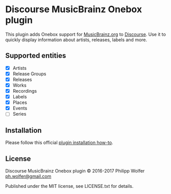# Discourse MusicBrainz Onebox plugin

This plugin adds Onebox support for [MusicBrainz.org](https://musicbrainz.org) to [Discourse](https://www.discourse.org/).
Use it to quickly display information about artists, releases, labels and more.

## Supported entities

- [x] Artists
- [x] Release Groups
- [x] Releases
- [x] Works
- [x] Recordings
- [x] Labels
- [x] Places
- [x] Events
- [ ] Series

## Installation
Please follow this official [plugin installation how-to](https://meta.discourse.org/t/install-a-plugin/19157).

## License

Discourse MusicBrainz Onebox plugin © 2016-2017 Philipp Wolfer <ph.wolfer@gmail.com>

Published under the MIT license, see LICENSE.txt for details.

